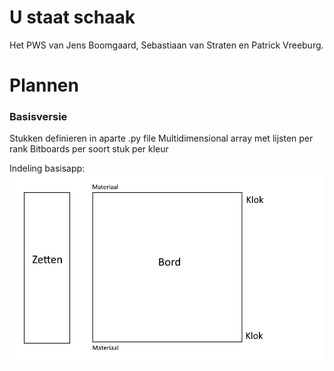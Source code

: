 # U staat schaak
Het PWS van Jens Boomgaard, Sebastiaan van Straten en Patrick Vreeburg.

# Plannen
### Basisversie
Stukken definieren in aparte .py file
Multidimensional array met lijsten per rank
Bitboards per soort stuk per kleur

Indeling basisapp:
![](./Basisindeling.png)